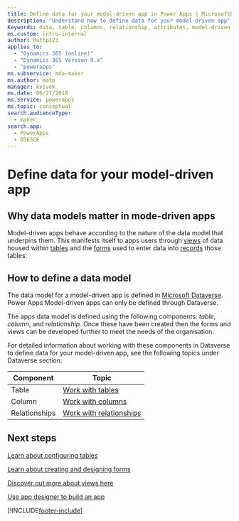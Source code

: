 ```yaml
---
title: Define data for your model-driven app in Power Apps | MicrosoftDocs
description: "Understand how to define data for your model-driven app"
Keywords: data, table, columns, relationship, attributes, model-driven app
ms.custom: intro-internal
author: Mattp123
applies_to: 
  - "Dynamics 365 (online)"
  - "Dynamics 365 Version 9.x"
  - "powerapps"
ms.subservice: mda-maker
ms.author: matp
manager: kvivek
ms.date: 06/27/2018
ms.service: powerapps
ms.topic: conceptual
search.audienceType: 
  - maker
search.app: 
  - PowerApps
  - D365CE
---
```


# Define data for your model-driven app

## Why data models matter in mode-driven apps

Model-driven apps behave according to the nature of the data model that underpins them.  This manifests itself to apps users through [views](model-driven-app-glossary.md#view) of data housed within [tables](model-driven-app-glossary.md#table) and the [forms](model-driven-app-glossary.md#form) used to enter data into [records](model-driven-app-glossary.md#record) those tables.

## How to define a data model

The data model for a model-driven app is defined in [Microsoft Dataverse](../data-platform/data-platform-intro.md).  Power Apps Model-driven apps can only be defined through Dataverse.

The apps data model is defined using the following components: *table*, *column*, and *relationship*.  Once these have been created then the forms and views can be developed further to meet the needs of the organisation.

For detailed information about working with these components in Dataverse to define data for your model-driven app, see the following topics under Dataverse section:

|Component |Topic|
|-----|----|
|Table| [Work with tables](../data-platform/entity-overview.md)|
|Column| [Work with columns](../data-platform/fields-overview.md)|
|Relationships| [Work with relationships](../data-platform/relationships-overview.md)|

## Next steps

[Learn about configuring tables](../../maker/data-platform/entity-overview.md)

[Learn about creating and designing forms](../../maker/model-driven-apps/create-design-forms.md)

[Discover out more about views here](../../maker/model-driven-apps/create-edit-views.md)

[Use app designer to build an app](design-custom-business-apps-using-app-designer.md)

[!INCLUDE[footer-include](../../includes/footer-banner.md)]